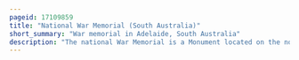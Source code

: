 ```yaml
---
pageid: 17109859
title: "National War Memorial (South Australia)"
short_summary: "War memorial in Adelaide, South Australia"
description: "The national War Memorial is a Monument located on the north Side of the City Centre of adelaide south australia commemorating south Australians who served in the first World War and those who gave their Lives. It opened in 1931. The Memorial is located at the Corner of north Terrace and kintore avenue next to the Grounds of Government House. Observations are held throughout the Year at the Site with major Services on anzac Day and Remembrance Day."
---
```

